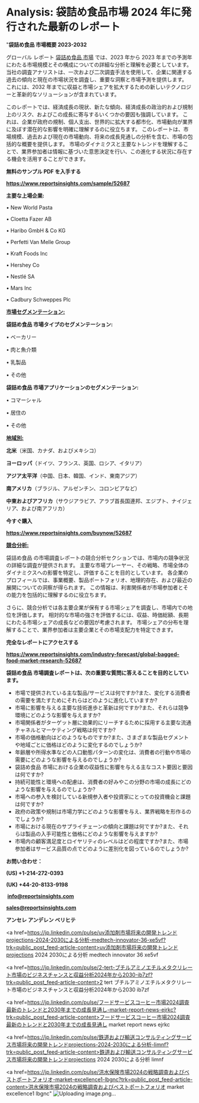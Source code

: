 # Analysis: 袋詰め食品市場 2024 年に発行された最新のレポート

"<strong>袋詰め食品 市場概要 2023-2032</strong>

グローバル レポート <a href=https://www.reportsinsights.com/sample/52687>袋詰め食品 市場</a> では、2023 年から 2023 年までの予測年にわたる市場規模とその構成についての詳細な分析と理解を必要としています。 当社の調査アナリストは、一次および二次調査手法を使用して、企業に関連する過去の傾向と現在の市場状況を調査し、重要な洞察と市場予測を提供します。 これには、2032 年までに収益と市場シェアを拡大​​するための新しいテクノロジーと革新的なソリューションが含まれています。

このレポートでは、経済成長の現状、新たな傾向、経済成長の政治的および規制上のリスク、およびこの成長に寄与するいくつかの要因も強調しています。 これは、企業が政府の規制、個人支出、世界的に拡大する都市化、市場動向が業界に及ぼす潜在的な影響を明確に理解するのに役立ちます。 このレポートは、市場規模、過去および現在の市場動向、将来の成長見通しの分析を含む、市場の包括的な概要を提供します。 市場のダイナミクスと主要なトレンドを理解することで、業界参加者は情報に基づいた意思決定を行い、この進化する状況に存在する機会を活用することができます。

<strong><b>無料のサンプル PDF を入手する</b></strong>

<a href=https://www.reportsinsights.com/sample/52687><strong><u>https://www.reportsinsights.com/sample/52687</u></strong></a>

<strong>主要な上場企業:</strong>

• New World Pasta

• Cloetta Fazer AB

• Haribo GmbH & Co KG

• Perfetti Van Melle Group

• Kraft Foods Inc

• Hershey Co

• Nestlé SA

• Mars Inc

• Cadbury Schweppes Plc

<strong><u>市場セグメンテーション</u></strong><strong><u>:</u></strong>

<strong>袋詰め食品 市場タイプのセグメンテーション:</strong>

• ベーカリー

• 肉と魚介類

• 乳製品

• その他

<strong>袋詰め食品 市場アプリケーションのセグメンテーション:</strong>

• コマーシャル

• 居住の

• その他

<strong><u>地域別</u></strong><strong><u>:</u></strong>

<strong>北米</strong>（米国、カナダ、およびメキシコ）

<strong>ヨーロッパ</strong>（ドイツ、フランス、英国、ロシア、イタリア）

<strong>アジア太平洋</strong>（中国、日本、韓国、インド、東南アジア）

<strong>南アメリカ</strong>（ブラジル、アルゼンチン、コロンビアなど）

<strong>中東およびアフリカ</strong>（サウジアラビア、アラブ首長国連邦、エジプト、ナイジェリア、および南アフリカ）

<strong>今すぐ購入</strong>

<a href=https://www.reportsinsights.com/buynow/52687><strong><u>https://www.reportsinsights.com/buynow/52687</u></strong></a>

<strong><u>競合分析:</u></strong>

袋詰め食品 の市場調査レポートの競合分析セクションでは、市場内の競争状況の詳細な調査が提供されます。 主要な市場プレーヤー、その戦略、市場全体のダイナミクスへの影響を特定し、評価することを目的としています。 各企業のプロフィールでは、事業概要、製品ポートフォリオ、地理的存在、および最近の展開についての洞察が得られます。 この情報は、利害関係者が市場参加者とその能力を包括的に理解するのに役立ちます。

さらに、競合分析では各主要企業が保有する市場シェアを調査し、市場内での地位を評価します。 相対的な市場の強さを評価するには、収益、時価総額、長期にわたる市場シェアの成長などの要因が考慮されます。 市場シェアの分布を理解することで、業界参加者は主要企業とその市場支配力を特定できます。

<strong>完全なレポートにアクセスする</strong>

<a href=https://www.reportsinsights.com/industry-forecast/global-bagged-food-market-research-52687><strong><u><b>https://www.reportsinsights.com/industry-forecast/global-bagged-food-market-research-52687</b></u></strong></a>

<strong><b>袋詰め食品 市場調査レポートは、次の重要な質問に答えることを目的としています。</b></strong>
<ul>
  <li>市場で提供されている主な製品/サービスは何ですか?また、変化する消費者の需要を満たすためにそれらはどのように進化していますか?</li>
  <li>市場に影響を与える主要な技術進歩と革新は何ですか?また、それらは競争環境にどのような影響を与えますか?</li>
  <li>市場関係者がターゲット層に効果的にリーチするために採用する主要な流通チャネルとマーケティング戦略は何ですか?</li>
  <li>市場の価格動向はどのようなものですか?また、さまざまな製品セグメントや地域ごとに価格はどのように変化するのでしょうか?</li>
  <li>年齢層や所得水準などの人口動態パターンの変化は、消費者の行動や市場の需要にどのような影響を与えるのでしょうか?</li>
  <li>袋詰め食品 市場における企業の収益性に影響を与える主なコスト要因と要因は何ですか?</li>
  <li>持続可能性と環境への配慮は、消費者の好みやこの分野の市場の成長にどのような影響を与えるのでしょうか?</li>
  <li>市場への参入を検討している新規参入者や投資家にとっての投資機会と課題は何ですか?</li>
  <li>政府の政策や規制は市場力学にどのような影響を与え、業界戦略を形作るのでしょうか?</li>
  <li>市場における現在のサプライチェーンの傾向と課題は何ですか?また、それらは製品の入手可能性と価格にどのような影響を与えますか?</li>
  <li>市場内の顧客満足度とロイヤリティのレベルはどの程度ですか?また、市場参加者はサービス品質の点でどのように差別化を図っているのでしょうか?</li>
</ul>
<strong>お問い合わせ：</strong>

<strong>(US) +1-214-272-0393</strong>

<strong>(UK) +44-20-8133-9198</strong>

<strong> </strong><a href=info@reportsinsights.com><strong><u>info@reportsinsights.com</u></strong></a>

<a href=sales@reportsinsights.com><strong><u>sales@reportsinsights.com</u></strong></a>

<strong>アンセレ アンデレン ベリヒテ</strong>

<a href=https://jp.linkedin.com/pulse/uv添加剤市場将来の開発トレンドprojections-2024-2030による分析-medtech-innovator-36-xe5vf?trk=public_post_feed-article-content>uv添加剤市場将来の開発トレンドprojections 2024 2030による分析 medtech innovator 36 xe5vf</a>

<a href=https://jp.linkedin.com/pulse/2-tert-ブチルアミノエチルメタクリレート市場のビジネスチャンスと収益分析2024年から2030-ib7zf?trk=public_post_feed-article-content>2 tert ブチルアミノエチルメタクリレート市場のビジネスチャンスと収益分析2024年から2030 ib7zf</a>

<a href=https://jp.linkedin.com/pulse/フードサービスコーヒー市場2024調査最新のトレンドと2030年までの成長見通し-market-report-news-ejrkc?trk=public_post_feed-article-content>フードサービスコーヒー市場2024調査最新のトレンドと2030年までの成長見通し market report news ejrkc</a>

<a href=https://jp.linkedin.com/pulse/鉄道および輸送コンサルティングサービス市場将来の開発トレンドprojections-2024-2030による分析-limnf?trk=public_post_feed-article-content>鉄道および輸送コンサルティングサービス市場将来の開発トレンドprojections 2024 2030による分析 limnf</a>

<a href=https://jp.linkedin.com/pulse/洪水保険市場2024の戦略調査およびベストポートフォリオ-market-excellence1-lbgnc?trk=public_post_feed-article-content>洪水保険市場2024の戦略調査およびベストポートフォリオ market excellence1 lbgnc</a>"
![Uploading image.png…]()
